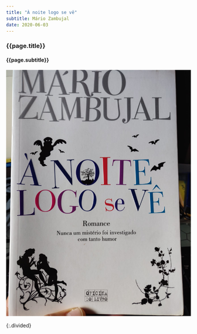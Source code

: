 ```yaml
---
title: "À noite logo se vê"
subtitle: Mário Zambujal
date: 2020-06-03
---
```


### {{page.title}} ###
#### {{page.subtitle}} ####
![À noite logo se vê](assets/images/book-list/bk_1.jpg)

   
{:.divided}